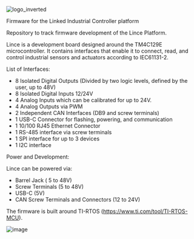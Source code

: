 ![logo_inverted](https://github.com/jmotp/lince/assets/12650512/22e1eef5-df80-4261-b1af-a147acbc27b6)

Firmware for the Linked Industrial Controller platform

Repository to track firmware development of the Lince Platform. 

Lince is a development board designed around the TM4C129E microcontroller. It contains interfaces that enable it to connect, read, and control industrial sensors and actuators according to IEC61131-2.

List of Interfaces: 

- 8 Isolated Digital Outputs (Divided by two logic levels, defined by the user, up to 48V)
- 8 Isolated Digital Inputs 12/24V
- 4 Analog Inputs which can be calibrated for up to 24V.
- 4 Analog Outputs via PWM
- 2 Independent CAN Interfaces (DB9 and screw terminals)
- 1 USB-C Connector for flashing, powering, and communication
- 1 10/100 RJ45 Ethernet Connector 
- 1 RS-485 interface via screw terminals
- 1 SPI interface for up to 3 devices
- 1 I2C interface

Power and Development:

Lince can be powered via:
- Barrel Jack ( 5 to 48V)
- Screw Terminals (5 to 48V)
- USB-C (5V)
- CAN Screw Terminals and Connectors (12 to 24V)

The firmware is built around TI-RTOS (https://www.ti.com/tool/TI-RTOS-MCU).

![image](https://github.com/jmotp/lince/assets/12650512/bff662b7-57d5-4c93-8be2-32acbcfdbf82)



